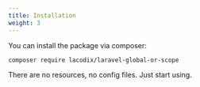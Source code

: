 ```yaml
---
title: Installation
weight: 3
---
```


You can install the package via composer:

```bash
composer require lacodix/laravel-global-or-scope
```

There are no resources, no config files. Just start using.
